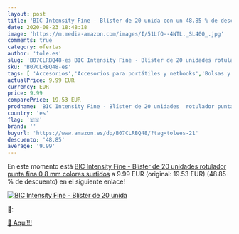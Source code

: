 ```yaml
---
layout: post
title: 'BIC Intensity Fine - Blíster de 20 unida con un 48.85 % de descuento'
date: 2020-08-23 18:48:18
image: 'https://m.media-amazon.com/images/I/51LfO--4NTL._SL400_.jpg'
comments: true
category: ofertas
author: 'tole.es'
slug: 'B07CLRBQ48-es BIC Intensity Fine - Blíster de 20 unidades rotulador...'
sku: 'B07CLRBQ48-es'
tags: [ 'Accesorios','Accesorios para portátiles y netbooks','Bolsas y fundas para portátiles y netbooks','Informática','Mochilas para portátiles y netbooks','rotulador', ]
actualPrice: 9.99 EUR
currency: EUR
price: 9.99
comparePrice: 19.53 EUR
prodname: 'BIC Intensity Fine - Blíster de 20 unidades  rotulador punta fina  0 8 mm   colores surtidos'
country: 'es'
flag: '🇪🇸'
brand: ''
buyurl: 'https://www.amazon.es/dp/B07CLRBQ48/?tag=tolees-21'
descuento: '48.85'
average: '9.99'
---
```


En este momento está [BIC Intensity Fine - Blíster de 20 unidades  rotulador punta fina  0 8 mm   colores surtidos](https://www.amazon.es/dp/B07CLRBQ48/?tag=tolees-21) a 9.99 EUR (original: 19.53 EUR) (48.85 %  de descuento) en el siguiente enlace!

[![BIC Intensity Fine - Blíster de 20 unida](https://m.media-amazon.com/images/I/51LfO--4NTL._SL400_.jpg)](https://www.amazon.es/dp/B07CLRBQ48/?tag=tolees-21)

🔎:


[🛒 Aquí!!!](https://www.amazon.es/dp/B07CLRBQ48/?tag=tolees-21)
